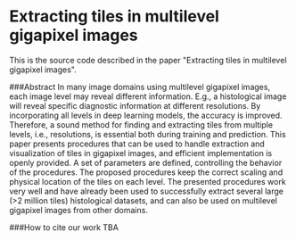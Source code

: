 # Extracting tiles in multilevel gigapixel images

This is the source code described in the paper "Extracting tiles in multilevel gigapixel images".

###Abstract
In many image domains using multilevel gigapixel images, each image level may reveal different information. E.g., a histological image will reveal specific diagnostic information at different resolutions. By incorporating all levels in deep learning models, the accuracy is improved. Therefore, a sound method for finding and extracting tiles from multiple levels, i.e., resolutions, is essential both during training and prediction. This paper presents procedures that can be used to handle extraction and visualization of tiles in gigapixel images, and efficient implementation is openly provided. A set of parameters are defined, controlling the behavior of the procedures. The proposed procedures keep the correct scaling and physical location of the tiles on each level. The presented procedures work very well and have already been used to successfully extract several large ($>$2 million tiles) histological datasets, and can also be used on multilevel gigapixel images from other domains.

###How to cite our work
TBA
